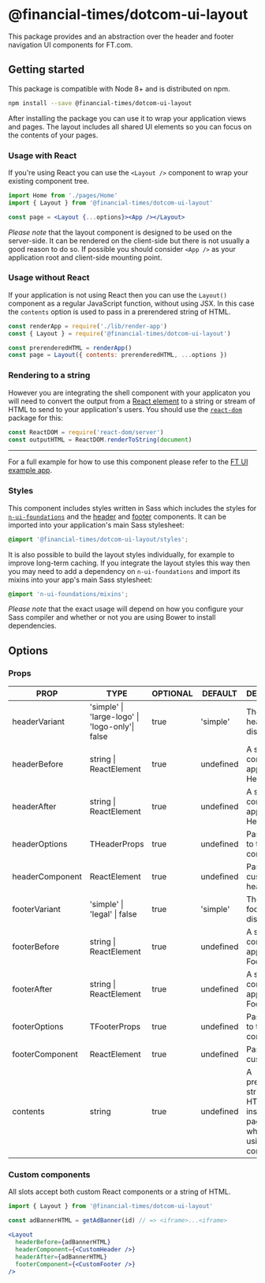 # @financial-times/dotcom-ui-layout

This package provides and an abstraction over the header and footer navigation UI components for FT.com.

## Getting started

This package is compatible with Node 8+ and is distributed on npm.

```sh
npm install --save @financial-times/dotcom-ui-layout
```

After installing the package you can use it to wrap your application views and pages. The layout includes all shared UI elements so you can focus on the contents of your pages.

### Usage with React

If you're using React you can use the `<Layout />` component to wrap your existing component tree.

```jsx
import Home from './pages/Home'
import { Layout } from '@financial-times/dotcom-ui-layout'

const page = <Layout {...options}><App /></Layout>
```

_Please note_ that the layout component is designed to be used on the server-side. It can be rendered on the client-side but there is not usually a good reason to do so. If possible you should consider `<App />` as your application root and client-side mounting point.

### Usage without React

If your application is not using React then you can use the `Layout()` component as a regular JavaScript function, without using JSX. In this case the `contents` option is used to pass in a prerendered string of HTML.

```js
const renderApp = require('./lib/render-app')
const { Layout } = require('@financial-times/dotcom-ui-layout')

const prerenderedHTML = renderApp()
const page = Layout({ contents: prerenderedHTML, ...options })
```

### Rendering to a string

However you are integrating the shell component with your applicaton you will need to convert the output from a [React element] to a string or stream of HTML to send to your application's users. You should use the [`react-dom`] package for this:

```js
const ReactDOM = require('react-dom/server')
const outputHTML = ReactDOM.renderToString(document)
```

[React element]: https://reactjs.org/docs/rendering-elements.html
[`react-dom`]: https://reactjs.org/docs/react-dom.html

---

For a full example for how to use this component please refer to the [FT UI example app][example].

[example]: ../../examples/ft-ui/readme.md

### Styles

This component includes styles written in Sass which includes the styles for [`n-ui-foundations`][n-ui-foundations] and the [header] and [footer] components. It can be imported into your application's main Sass stylesheet:

```scss
@import '@financial-times/dotcom-ui-layout/styles';
```

It is also possible to build the layout styles individually, for example to improve long-term caching. If you integrate the layout styles this way then you may need to add a dependency on `n-ui-foundations` and import its mixins into your app's main Sass stylesheet:

```scss
@import 'n-ui-foundations/mixins';
```

_Please note_ that the exact usage will depend on how you configure your Sass compiler and whether or not you are using Bower to install dependencies.

[n-ui-foundations]: https://github.com/Financial-Times/n-ui-foundations/
[header]: ../dotcom-ui-header/readme.md
[footer]: ../dotcom-ui-footer/readme.md


## Options

### Props

| PROP          | TYPE                                                    | OPTIONAL | DEFAULT   | DESCRIPTION                                                                                  |
|---------------|---------------------------------------------------------|----------|-----------|----------------------------------------------------------------------------------------------|
| headerVariant | 'simple' \| 'large-logo' \| 'logo-only'\| false         | true     | 'simple'  | The type of header to display                                                               |
| headerBefore  | string \| ReactElement                                  | true     | undefined | A slot for content to appear before Header                                                     |
| headerAfter   | string \| ReactElement                                  | true     | undefined | A slot for content to appear after Header                                                      |
| headerOptions | THeaderProps                                            | true     | undefined | Pass options to the header component                                                         |
| headerComponent | ReactElement                                          | true     | undefined | Pass a custom header                                                 |
| footerVariant | 'simple' \| 'legal' \| false                            | true     | 'simple'  | The type of footer to display                                                               |
| footerBefore  | string \| ReactElement                                  | true     | undefined | A slot for content to appear before Footer                                                     |
| footerAfter   | string \| ReactElement                                  | true     | undefined | A slot for content to appear after Footer                                                      |
| footerOptions | TFooterProps                                            | true     | undefined | Pass options to the footer component                                                         |
| footerComponent | ReactElement                                          | true     | undefined | Pass a custom footer                                                  |
| contents      | string                                                  | true     | undefined | A prerendered string of HTML used to insert the page contents when not using JSX composition |

### Custom components

All slots accept both custom React components or a string of HTML.

```jsx
import { Layout } from '@financial-times/dotcom-ui-layout'

const adBannerHTML = getAdBanner(id) // => <iframe>...<iframe>

<Layout
  headerBefore={adBannerHTML}
  headerComponent={<CustomHeader />}
  headerAfter={adBannerHTML}
  footerComponent={<CustomFooter />}
/>
```
